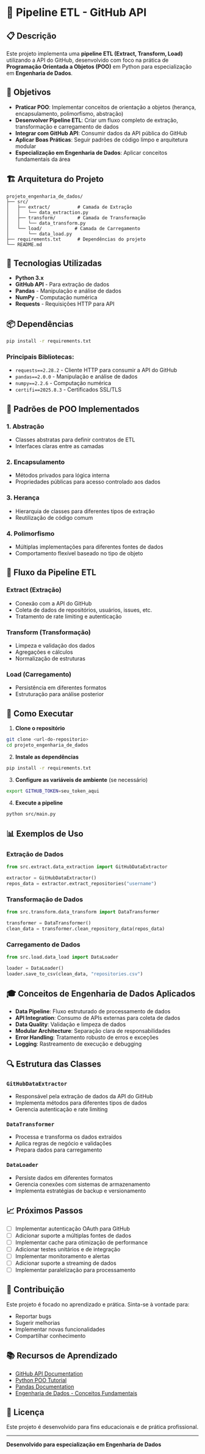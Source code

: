 # 🚀 Pipeline ETL - GitHub API

## 📋 Descrição

Este projeto implementa uma **pipeline ETL (Extract, Transform, Load)** utilizando a API do GitHub, desenvolvido com foco na prática de **Programação Orientada a Objetos (POO)** em Python para especialização em **Engenharia de Dados**.

## 🎯 Objetivos

- **Praticar POO**: Implementar conceitos de orientação a objetos (herança, encapsulamento, polimorfismo, abstração)
- **Desenvolver Pipeline ETL**: Criar um fluxo completo de extração, transformação e carregamento de dados
- **Integrar com GitHub API**: Consumir dados da API pública do GitHub
- **Aplicar Boas Práticas**: Seguir padrões de código limpo e arquitetura modular
- **Especialização em Engenharia de Dados**: Aplicar conceitos fundamentais da área

## 🏗️ Arquitetura do Projeto

```
projeto_engenharia_de_dados/
├── src/
│   ├── extract/          # Camada de Extração
│   │   └── data_extraction.py
│   ├── transform/        # Camada de Transformação
│   │   └── data_transform.py
│   └── load/            # Camada de Carregamento
│       └── data_load.py
├── requirements.txt      # Dependências do projeto
└── README.md
```

## 🔧 Tecnologias Utilizadas

- **Python 3.x**
- **GitHub API** - Para extração de dados
- **Pandas** - Manipulação e análise de dados
- **NumPy** - Computação numérica
- **Requests** - Requisições HTTP para API

## 📦 Dependências

```bash
pip install -r requirements.txt
```

### Principais Bibliotecas:
- `requests==2.28.2` - Cliente HTTP para consumir a API do GitHub
- `pandas==2.0.0` - Manipulação e análise de dados
- `numpy==2.2.6` - Computação numérica
- `certifi==2025.8.3` - Certificados SSL/TLS

## 🎨 Padrões de POO Implementados

### 1. **Abstração**
- Classes abstratas para definir contratos de ETL
- Interfaces claras entre as camadas

### 2. **Encapsulamento**
- Métodos privados para lógica interna
- Propriedades públicas para acesso controlado aos dados

### 3. **Herança**
- Hierarquia de classes para diferentes tipos de extração
- Reutilização de código comum

### 4. **Polimorfismo**
- Múltiplas implementações para diferentes fontes de dados
- Comportamento flexível baseado no tipo de objeto

## 🔄 Fluxo da Pipeline ETL

### **Extract (Extração)**
- Conexão com a API do GitHub
- Coleta de dados de repositórios, usuários, issues, etc.
- Tratamento de rate limiting e autenticação

### **Transform (Transformação)**
- Limpeza e validação dos dados
- Agregações e cálculos
- Normalização de estruturas

### **Load (Carregamento)**
- Persistência em diferentes formatos
- Estruturação para análise posterior

## 🚀 Como Executar

1. **Clone o repositório**
```bash
git clone <url-do-repositorio>
cd projeto_engenharia_de_dados
```

2. **Instale as dependências**
```bash
pip install -r requirements.txt
```

3. **Configure as variáveis de ambiente** (se necessário)
```bash
export GITHUB_TOKEN=seu_token_aqui
```

4. **Execute a pipeline**
```bash
python src/main.py
```

## 📊 Exemplos de Uso

### Extração de Dados
```python
from src.extract.data_extraction import GitHubDataExtractor

extractor = GitHubDataExtractor()
repos_data = extractor.extract_repositories("username")
```

### Transformação de Dados
```python
from src.transform.data_transform import DataTransformer

transformer = DataTransformer()
clean_data = transformer.clean_repository_data(repos_data)
```

### Carregamento de Dados
```python
from src.load.data_load import DataLoader

loader = DataLoader()
loader.save_to_csv(clean_data, "repositories.csv")
```

## 🎓 Conceitos de Engenharia de Dados Aplicados

- **Data Pipeline**: Fluxo estruturado de processamento de dados
- **API Integration**: Consumo de APIs externas para coleta de dados
- **Data Quality**: Validação e limpeza de dados
- **Modular Architecture**: Separação clara de responsabilidades
- **Error Handling**: Tratamento robusto de erros e exceções
- **Logging**: Rastreamento de execução e debugging

## 🔍 Estrutura das Classes

### `GitHubDataExtractor`
- Responsável pela extração de dados da API do GitHub
- Implementa métodos para diferentes tipos de dados
- Gerencia autenticação e rate limiting

### `DataTransformer`
- Processa e transforma os dados extraídos
- Aplica regras de negócio e validações
- Prepara dados para carregamento

### `DataLoader`
- Persiste dados em diferentes formatos
- Gerencia conexões com sistemas de armazenamento
- Implementa estratégias de backup e versionamento

## 📈 Próximos Passos

- [ ] Implementar autenticação OAuth para GitHub
- [ ] Adicionar suporte a múltiplas fontes de dados
- [ ] Implementar cache para otimização de performance
- [ ] Adicionar testes unitários e de integração
- [ ] Implementar monitoramento e alertas
- [ ] Adicionar suporte a streaming de dados
- [ ] Implementar paralelização para processamento

## 🤝 Contribuição

Este projeto é focado no aprendizado e prática. Sinta-se à vontade para:

- Reportar bugs
- Sugerir melhorias
- Implementar novas funcionalidades
- Compartilhar conhecimento

## 📚 Recursos de Aprendizado

- [GitHub API Documentation](https://docs.github.com/en/rest)
- [Python POO Tutorial](https://docs.python.org/3/tutorial/classes.html)
- [Pandas Documentation](https://pandas.pydata.org/docs/)
- [Engenharia de Dados - Conceitos Fundamentais](https://www.databricks.com/glossary/data-engineering)

## 📄 Licença

Este projeto é desenvolvido para fins educacionais e de prática profissional.

---

**Desenvolvido para especialização em Engenharia de Dados**
